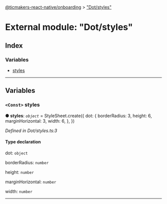 [@ticmakers-react-native/onboarding](../README.md) > ["Dot/styles"](../modules/_dot_styles_.md)

# External module: "Dot/styles"

## Index

### Variables

* [styles](_dot_styles_.md#styles)

---

## Variables

<a id="styles"></a>

### `<Const>` styles

**● styles**: *`object`* =  StyleSheet.create({
  dot: {
    borderRadius: 3,
    height: 6,
    marginHorizontal: 3,
    width: 6,
  },
})

*Defined in Dot/styles.ts:3*

#### Type declaration

 dot: `object`

 borderRadius: `number`

 height: `number`

 marginHorizontal: `number`

 width: `number`

___

